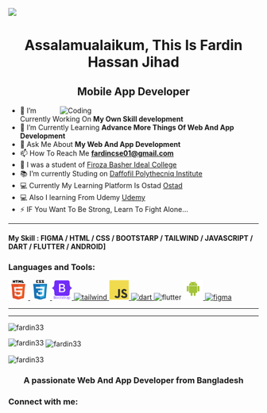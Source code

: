 <img
src="https://1.bp.blogspot.com/-7A4WynwLsMw/XbBpCXG8fHI/AAAAAAAAMt4/uOa1bpLskYgrwGbllhSu2SDj_Mig8SXJQCLcBGAsYHQ/s1600/2000_600px.gif">
<h1 align="center">Assalamualaikum, This Is Fardin Hassan Jihad</h1>
<h2 align="center">Mobile App Developer</h2>
<img align="right" alt="Coding" width="400" src="https://cdn.dribbble.com/users/730703/screenshots/6581243/avento.gif">


- 🔭 I’m Currently Working On **My Own Skill development**
- 🌱 I’m Currently Learning **Advance More Things Of Web And App Development**
- 💬 Ask Me About **My Web And App Development**
- 📫 How To Reach Me **fardincse01@gmail.com**
- 📕 I was a student of [Firoza Basher Ideal College](https://fbic.edu.bd/)
- 📚 I’m currently Studing on [Daffofil Polythecniq Institute](https://dpi.ac/)
- 💻 Currently My Learning Platform Is Ostad [Ostad](https://ostad.app/)
- 💻 Also I learning From Udemy [Udemy](https://www.udemy.com/?utm_source=aff-campaign&utm_medium=udemyads&LSNPUBID=OzpaRYwFVr0&ranMID=47901&ranEAID=OzpaRYwFVr0&ranSiteID=OzpaRYwFVr0-MM0G1z9caBi.63RRAlW1sw)
- ⚡ IF You Want To Be Strong, Learn To Fight Alone...
-----------------------------------------------------------------
 #### My Skill :  FIGMA / HTML / CSS / BOOTSTARP / TAILWIND  / JAVASCRIPT / DART / FLUTTER / ANDROID]
 <p align="left">
</p>

<h3 align="left">Languages and Tools:</h3>

<p align="left">
</p>
<p align="left"> 
 <a href="https://www.w3.org/html/" target="_blank" rel="noreferrer"> <img src="https://raw.githubusercontent.com/devicons/devicon/master/icons/html5/html5-original-wordmark.svg" alt="html5" width="40" height="40"/> </a>
 <a href="https://www.w3schools.com/css/" target="_blank" rel="noreferrer"> <img src="https://raw.githubusercontent.com/devicons/devicon/master/icons/css3/css3-original-wordmark.svg" alt="css3" width="40" height="40"/> </a> 
 <a href="https://getbootstrap.com" target="_blank" rel="noreferrer"> <img src="https://raw.githubusercontent.com/devicons/devicon/master/icons/bootstrap/bootstrap-plain-wordmark.svg" alt="bootstrap" width="40" height="40"/> </a>  
 <a href="https://tailwindcss.com/" target="_blank" rel="noreferrer"> <img src="https://www.vectorlogo.zone/logos/tailwindcss/tailwindcss-icon.svg" alt="tailwind" width="40" height="40"/> </a>
 <a href="https://developer.mozilla.org/en-US/docs/Web/JavaScript" target="_blank" rel="noreferrer"> <img src="https://raw.githubusercontent.com/devicons/devicon/master/icons/javascript/javascript-original.svg" alt="javascript" width="40" height="40"/> </a>
 <a href="https://dart.dev" target="_blank" rel="noreferrer"> <img src="https://www.vectorlogo.zone/logos/dartlang/dartlang-icon.svg" alt="dart" width="40" height="40"/> </a>
  <img src="https://www.vectorlogo.zone/logos/flutterio/flutterio-icon.svg" alt="flutter" width="40" height="40"/> </a> <a href="https://www.w3.org/html/" target="_blank" rel="noreferrer"> </a>
    <a href="https://developer.android.com" target="_blank" rel="noreferrer"> <img src="https://raw.githubusercontent.com/devicons/devicon/master/icons/android/android-original-wordmark.svg" alt="android" width="40" height="40"/>
 <a href="https://www.figma.com/" target="_blank" rel="noreferrer"> <img src="https://www.vectorlogo.zone/logos/figma/figma-icon.svg" alt="figma" width="40" height="40"/> </a>
</p>

-----------------------------------------------------------------

----------------------------------------------------------------

 <p align="left"> <img src="https://komarev.com/ghpvc/?username=fardin33&label=Profile%20views&color=0e75b6&style=flat" alt="fardin33" /> </p>



<p><img align="left" src="https://github-readme-stats.vercel.app/api/top-langs?username=fardin33&show_icons=true&locale=en&layout=compact" alt="fardin33" /></p>
<p>&nbsp;<img align="center" src="https://github-readme-stats.vercel.app/api?username=fardin33&show_icons=true&locale=en" alt="fardin33" /></p>

<p><img align="center" src="https://github-readme-streak-stats.herokuapp.com/?user=fardin33&" alt="fardin33" /></p>



<h3 align="center">A passionate Web And App Developer from Bangladesh</h3>

<h3 align="left">Connect with me:</h3>
<p align="left">
</p>


















